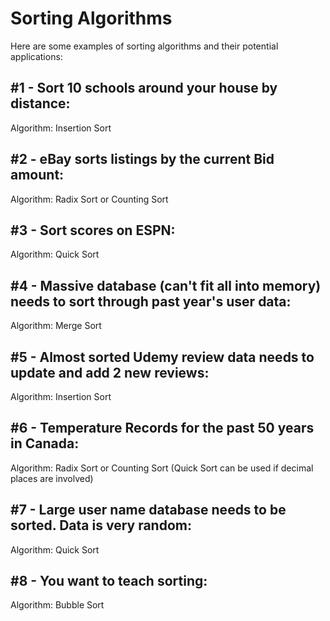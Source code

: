 # Sorting Algorithms

Here are some examples of sorting algorithms and their potential applications:

## #1 - Sort 10 schools around your house by distance:
Algorithm: Insertion Sort

## #2 - eBay sorts listings by the current Bid amount:
Algorithm: Radix Sort or Counting Sort

## #3 - Sort scores on ESPN:
Algorithm: Quick Sort

## #4 - Massive database (can't fit all into memory) needs to sort through past year's user data:
Algorithm: Merge Sort

## #5 - Almost sorted Udemy review data needs to update and add 2 new reviews:
Algorithm: Insertion Sort

## #6 - Temperature Records for the past 50 years in Canada:
Algorithm: Radix Sort or Counting Sort
(Quick Sort can be used if decimal places are involved)

## #7 - Large user name database needs to be sorted. Data is very random:
Algorithm: Quick Sort

## #8 - You want to teach sorting:
Algorithm: Bubble Sort

